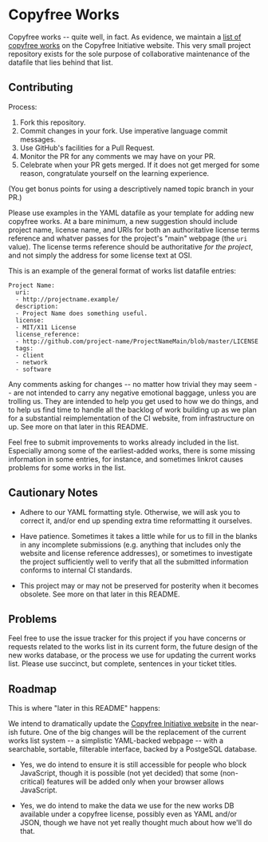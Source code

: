 # Copyfree Works

Copyfree works -- quite well, in fact.  As evidence, we maintain a [list of
copyfree works][list] on the Copyfree Initiative website.  This very small
project repository exists for the sole purpose of collaborative maintenance of
the datafile that lies behind that list.

## Contributing

Process:

1. Fork this repository.
2. Commit changes in your fork.  Use imperative language commit messages.
3. Use GitHub's facilities for a Pull Request.
4. Monitor the PR for any comments we may have on your PR.
5. Celebrate when your PR gets merged.  If it does not get merged for some
   reason, congratulate yourself on the learning experience.

(You get bonus points for using a descriptively named topic branch in your PR.)

Please use examples in the YAML datafile as your template for adding new
copyfree works.  At a bare minimum, a new suggestion should include project
name, license name, and URIs for both an authoritative license terms reference
and whatver passes for the project's "main" webpage (the `uri` value).  The
license terms reference should be authoritative *for the project*, and not
simply the address for some license text at OSI.

This is an example of the general format of works list datafile entries:

    Project Name:
      uri:
      - http://projectname.example/
      description:
      - Project Name does something useful.
      license:
      - MIT/X11 License
      license_reference:
      - http://github.com/project-name/ProjectNameMain/blob/master/LICENSE
      tags:
      - client
      - network
      - software

Any comments asking for changes -- no matter how trivial they may seem -- are
not intended to carry any negative emotional baggage, unless you are trolling
us.  They are intended to help you get used to how we do things, and to help us
find time to handle all the backlog of work building up as we plan for a
substantial reimplementation of the CI website, from infrastructure on up.  See
more on that later in this README.

Feel free to submit improvements to works already included in the list.
Especially among some of the earliest-added works, there is some missing
information in some entries, for instance, and sometimes linkrot causes
problems for some works in the list.

## Cautionary Notes

* Adhere to our YAML formatting style.  Otherwise, we will ask you to correct
  it, and/or end up spending extra time reformatting it ourselves.

* Have patience.  Sometimes it takes a little while for us to fill in the
  blanks in any incomplete submissions (e.g. anything that includes only the
  website and license reference addresses), or sometimes to investigate the
  project sufficiently well to verify that all the submitted information
  conforms to internal CI standards.

* This project may or may not be preserved for posterity when it becomes
  obsolete.  See more on that later in this README.

## Problems

Feel free to use the issue tracker for this project if you have concerns or
requests related to the works list in its current form, the future design of
the new works database, or the process we use for updating the current works
list.  Please use succinct, but complete, sentences in your ticket titles.

## Roadmap

This is where "later in this README" happens:

We intend to dramatically update the [Copyfree Initiative website][ci] in the
near-ish future.  One of the big changes will be the replacement of the current
works list system -- a simplistic YAML-backed webpage -- with a searchable,
sortable, filterable interface, backed by a PostgeSQL database.

* Yes, we do intend to ensure it is still accessible for people who block
  JavaScript, though it is possible (not yet decided) that some (non-critical)
  features will be added only when your browser allows JavaScript.

* Yes, we do intend to make the data we use for the new works DB available
  under a copyfree license, possibly even as YAML and/or JSON, though we have
  not yet really thought much about how we'll do that.

[ci]: http://copyfree.org
[list]: http://copyfree.org/resources/works
